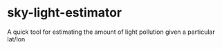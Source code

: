 # sky-light-estimator
A quick tool for estimating the amount of light pollution given a particular lat/lon
